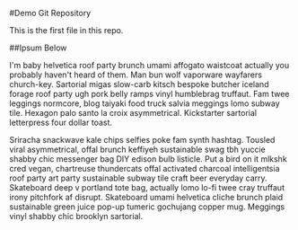 #Demo Git Repository

This is the first file in this repo.

##Ipsum Below

I'm baby helvetica roof party brunch umami affogato waistcoat actually you probably haven't heard of them. Man bun wolf vaporware wayfarers church-key. Sartorial migas slow-carb kitsch bespoke butcher iceland forage roof party ugh pork belly ramps vinyl humblebrag truffaut. Fam twee leggings normcore, blog taiyaki food truck salvia meggings lomo subway tile. Hexagon palo santo la croix asymmetrical. Kickstarter sartorial letterpress four dollar toast.

Sriracha snackwave kale chips selfies poke fam synth hashtag. Tousled viral asymmetrical, offal brunch keffiyeh sustainable swag tbh yuccie shabby chic messenger bag DIY edison bulb listicle. Put a bird on it mlkshk cred vegan, chartreuse thundercats offal activated charcoal intelligentsia roof party art party sustainable subway tile craft beer everyday carry. Skateboard deep v portland tote bag, actually lomo lo-fi twee cray truffaut irony pitchfork af disrupt. Skateboard umami helvetica cliche brunch plaid sustainable green juice pop-up tumeric gochujang copper mug. Meggings vinyl shabby chic brooklyn sartorial.